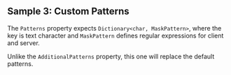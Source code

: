 ## Sample 3: Custom Patterns

The `Patterns` property expects `Dictionary<char, MaskPattern>`, where the key is text character and `MaskPattern` defines regular expressions for client and server.

Unlike the `AdditionalPatterns` property, this one will replace the default patterns.